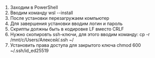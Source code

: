 1. Заходим в PowerShell
2. Вводим команду wsl --install
3. После установки перезагружаем компьютер
4. Для завершения установки вводим логин и пароль
5. Скрипты должны быть в кодировке LF вместо CRLF
6. Нужно скопировть ssh-ключи, для этого вводим команду: cp -r /mnt/c/Users/Алексей/.ssh ~/
7. Установить права доступа для закрытого ключа chmod 600 ~/.ssh/id_ed25519
